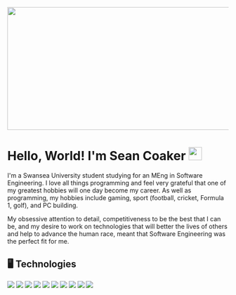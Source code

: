 <p align="center">
  <img src="https://github.com/sjc7375/sjc7375/blob/main/assets/readme_header.png" width=1280 height=280 />
</p>

# Hello, World! I'm Sean Coaker <img src="https://raw.githubusercontent.com/MartinHeinz/MartinHeinz/master/wave.gif" width="30px">

I'm a Swansea University student studying for an MEng in Software Engineering. I love all things programming and feel very grateful that one of my greatest hobbies will one day become my career. As well as programming, my hobbies include gaming, sport (football, cricket, Formula 1, golf), and PC building.

My obsessive attention to detail, competitiveness to be the best that I can be, and my desire to work on technologies that will better the lives of others and help to advance the human race, meant that Software Engineering was the perfect fit for me.

## 🖥️ Technologies

![](https://img.shields.io/badge/OS-Linux-informational?style=plastic&logo=Linux&logoColor=white&color=cf3f2d)
![](https://img.shields.io/badge/OS-Windows-informational?style=plastic&logo=Windows&logoColor=white&color=cf3f2d)
![](https://img.shields.io/badge/Editor-IntelliJ-informational?style=plastic&logo=IntelliJ-IDEA&logoColor=white&color=cf3f2d)
![](https://img.shields.io/badge/Editor-CLion-informational?style=plastic&logo=CLion-IDEA&logoColor=white&color=cf3f2d)
![](https://img.shields.io/badge/Editor-Sublime-informational?style=plastic&logo=Sublime-IDEA&logoColor=white&color=cf3f2d)
![](https://img.shields.io/badge/Code-Java-informational?style=plastic&logo=Java-IDEA&logoColor=white&color=cf3f2d)
![](https://img.shields.io/badge/Code-Kotlin-informational?style=plastic&logo=Kotlin-IDEA&logoColor=white&color=cf3f2d)
![](https://img.shields.io/badge/Code-C++-informational?style=plastic&logo=C++-IDEA&logoColor=white&color=cf3f2d)
![](https://img.shields.io/badge/Shell-Bash-informational?style=plastic&logo=Bash-IDEA&logoColor=white&color=cf3f2d)
![](https://img.shields.io/badge/Tool-Git-informational?style=plastic&logo=Git-IDEA&logoColor=white&color=cf3f2d)

